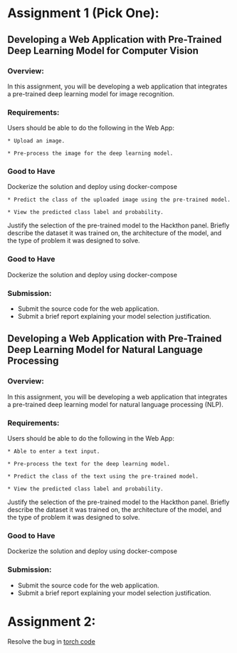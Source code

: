 # Assignment 1 (Pick One):

## Developing a Web Application with Pre-Trained Deep Learning Model for Computer Vision

### Overview:
In this assignment, you will be developing a web application that integrates a pre-trained deep learning model for image recognition.

### Requirements:

Users should be able to do the following in the Web App:

    * Upload an image.

    * Pre-process the image for the deep learning model.
### Good to Have

Dockerize the solution and deploy using docker-compose

    * Predict the class of the uploaded image using the pre-trained model.

    * View the predicted class label and probability.

Justify the selection of the pre-trained model to the Hackthon panel. Briefly describe the dataset it was trained on, the architecture of the model, and the type of problem it was designed to solve.


### Good to Have

Dockerize the solution and deploy using docker-compose

### Submission:

 * Submit the source code for the web application.
 * Submit a brief report explaining your model selection justification.

## Developing a Web Application with Pre-Trained Deep Learning Model for Natural Language Processing

### Overview:
In this assignment, you will be developing a web application that integrates a pre-trained deep learning model for natural language processing (NLP).

### Requirements:

Users should be able to do the following in the Web App:

    * Able to enter a text input.

    * Pre-process the text for the deep learning model.

    * Predict the class of the text using the pre-trained model.

    * View the predicted class label and probability.

Justify the selection of the pre-trained model to the Hackthon panel. Briefly describe the dataset it was trained on, the architecture of the model, and the type of problem it was designed to solve.

### Good to Have

Dockerize the solution and deploy using docker-compose

### Submission:

 * Submit the source code for the web application.
 * Submit a brief report explaining your model selection justification.


# Assignment 2:

Resolve the bug in [torch code](main.py)